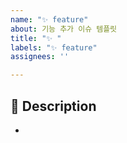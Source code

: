 ```yaml
---
name: "✨ feature"
about: 기능 추가 이슈 템플릿
title: "✨ "
labels: "✨ feature"
assignees: ''

---
```


## 📌 Description
-
